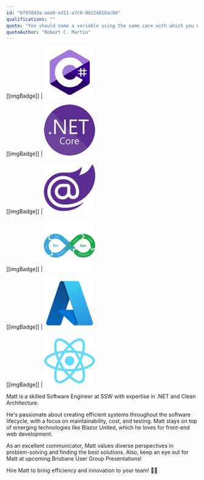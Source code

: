 ```yaml
---
id: "6f97843a-aee0-ed11-a7c6-00224818ac60"
qualifications: ""
quote: "You should name a variable using the same care with which you name a first-born child."
quoteAuthor: "Robert C. Martin"
---
```


[[imgBadge]]
| ![C#](../badges/Developer-c-sharp.png)

[[imgBadge]]
| ![.NET Core](../badges/Developer-dotnet-core.png)

[[imgBadge]]
| ![Blazor](../badges/Developer-blazor.png)

[[imgBadge]]
| ![Dev Ops](../badges/Developer-devops.png)

[[imgBadge]]
| ![Azure](../badges/Business-microsoft-azure.png)

[[imgBadge]]
| ![React](../badges/Developer-react.png)

Matt is a skilled Software Engineer at SSW with expertise in .NET and Clean Architecture. 

He's passionate about creating efficient systems throughout the software lifecycle, with a focus on maintainability, cost, and testing. Matt stays on top of emerging technologies like Blazor United, which he loves for front-end web development.

As an excellent communicator, Matt values diverse perspectives in problem-solving and finding the best solutions. Also, keep an eye out for Matt at upcoming Brisbane User Group Presentations!

Hire Matt to bring efficiency and innovation to your team! 🌟🚀
